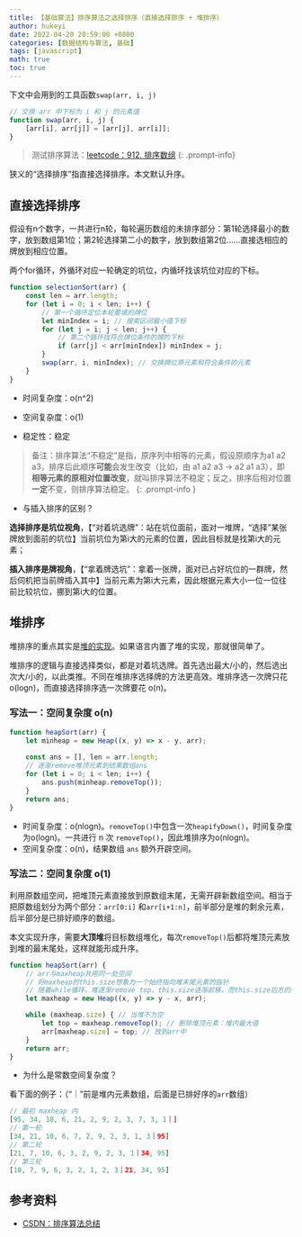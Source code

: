 ```yaml
---
title: 【基础算法】排序算法之选择排序（直接选择排序 + 堆排序）
author: hukeyi
date: 2022-04-20 20:59:00 +0800
categories: [数据结构与算法, 基础]
tags: [javascript]
math: true
toc: true
---
```


下文中会用到的工具函数`swap(arr, i, j)`

```javascript
// 交换 arr 中下标为 i 和 j 的元素值
function swap(arr, i, j) {
    [arr[i], arr[j]] = [arr[j], arr[i]];
}
```

> 测试排序算法：[leetcode：912. 排序数组](https://leetcode.cn/problems/sort-an-array/)
{: .prompt-info}

狭义的“选择排序”指直接选择排序。本文默认升序。

## 直接选择排序

假设有n个数字，一共进行n轮，每轮遍历数组的未排序部分：第1轮选择最小的数字，放到数组第1位；第2轮选择第二小的数字，放到数组第2位......直接选相应的牌放到相应位置。

两个for循环，外循环对应一轮确定的坑位，内循环找该坑位对应的下标。

```javascript
function selectionSort(arr) {
    const len = arr.length;
    for (let i = 0; i < len; i++) {
        // 第一个循环定位本轮要填的牌位
        let minIndex = i; // 搜索区间最小值下标
        for (let j = i; j < len; j++) {
            // 第二个循环找符合牌位条件的牌的下标
            if (arr[j] < arr[minIndex]) minIndex = j;
        }
        swap(arr, i, minIndex); // 交换牌位原元素和符合条件的元素
    }
}
```

- 时间复杂度：o(n^2)

- 空间复杂度：o(1)

- 稳定性：稳定

> 备注：排序算法“不稳定”是指，原序列中相等的元素，假设原顺序为a1 a2 a3，排序后此顺序**可能**会发生改变（比如，由 a1 a2 a3 -> a2 a1 a3），即**相等元素的原相对位置改变**，就叫排序算法不稳定；反之，排序后相对位置**一定**不变，则排序算法稳定。
{: .prompt-info }

- 与插入排序的区别？

**选择排序是坑位视角**，【“对着坑选牌”：站在坑位面前，面对一堆牌，“选择”某张牌放到面前的坑位】当前坑位为第i大的元素的位置，因此目标就是找第i大的元素；

**插入排序是牌视角**，【“拿着牌选坑”：拿着一张牌，面对已占好坑位的一群牌，然后伺机把当前牌插入其中】当前元素为第i大元素，因此根据元素大小一位一位往前比较坑位，挪到第i大的位置。

## 堆排序

堆排序的重点其实是[堆的实现](https://hukeyi.github.io/posts/basic-heap-js/)。如果语言内置了堆的实现，那就很简单了。

堆排序的逻辑与直接选择类似，都是对着坑选牌。首先选出最大/小的，然后选出次大/小的，以此类推。不同在堆排序选择牌的方法更高效。堆排序选一次牌只花 o(logn)，而直接选择排序选一次牌要花 o(n)。

### 写法一：空间复杂度 o(n)

```javascript
function heapSort(arr) {
    let minheap = new Heap((x, y) => x - y, arr);
    
    const ans = [], len = arr.length;
    // 逐渐remove堆顶元素到结果数组ans
    for (let i = 0; i < len; i++) {
        ans.push(minheap.removeTop());
    }
    return ans;
}
```

- 时间复杂度：o(nlogn)。`removeTop()`中包含一次`heapifyDown()`，时间复杂度为o(logn)。一共进行 n 次 `removeTop()`，因此堆排序为o(nlogn)。
- 空间复杂度：o(n)，结果数组 `ans` 额外开辟空间。

### 写法二：空间复杂度 o(1)

利用原数组空间，把堆顶元素直接放到原数组末尾，无需开辟新数组空间。相当于把原数组划分为两个部分：`arr[0:i]` 和`arr[i+1:n]`，前半部分是堆的剩余元素，后半部分是已排好顺序的数组。

本文实现升序，需要**大顶堆**将目标数组堆化，每次`removeTop()`后都将堆顶元素放到堆的最末尾处，这样就能形成升序。

```javascript
function heapSort(arr) {
    // arr与maxheap共用同一处空间
    // 将maxheap的this.size想象为一个始终指向堆末尾元素的指针
    // 随着while循环，堆逐渐remove top，this.size逐渐前移，而this.size后方的子数组即为当前排好顺序的数组arr
    let maxheap = new Heap((x, y) => y - x, arr);

    while (maxheap.size) { // 当堆不为空
        let top = maxheap.removeTop(); // 删除堆顶元素：堆内最大值
        arr[maxheap.size] = top; // 放到arr中
    }
    return arr;
}
```

- 为什么是常数空间复杂度？

看下面的例子：（“｜”前是堆内元素数组，后面是已排好序的`arr`数组）

```js
// 最初 maxheap 内
[95, 34, 10, 6, 21, 2, 9, 2, 3, 7, 3, 1｜]
// 第一轮
[34, 21, 10, 6, 7, 2, 9, 2, 3, 1, 3｜95]
// 第二轮
[21, 7, 10, 6, 3, 2, 9, 2, 3, 1｜34, 95]
// 第三轮
[10, 7, 9, 6, 3, 2, 1, 2, 3｜21, 34, 95]
```

## 参考资料

- [CSDN：排序算法总结](https://blog.csdn.net/yushiyi6453/article/details/76407640)